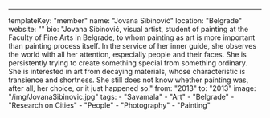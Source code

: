 ---
  templateKey: "member"
  name: "Jovana Sibinović"
  location: "Belgrade"
  website: ""
  bio: "Jovana Sibinović, visual artist, student of painting at the Faculty of Fine Arts in Belgrade, to whom painting as art is more important than painting process itself. In the service of her inner guide, she observes the world with all her attention, especially people and their faces. She is persistently trying to create something special from something ordinary. She is interested in art from decaying materials, whose characteristic is transience and shortness. She still does not know whether painting was, after all, her choice, or it just happened so."
  from: "2013"
  to: "2013"
  image: "/img/JovanaSibinovic.jpg"
  tags: 
    - "Savamala"
    - "Art"
    - "Belgrade"
    - "Research on Cities"
    - "People"
    - "Photography"
    - "Painting"
